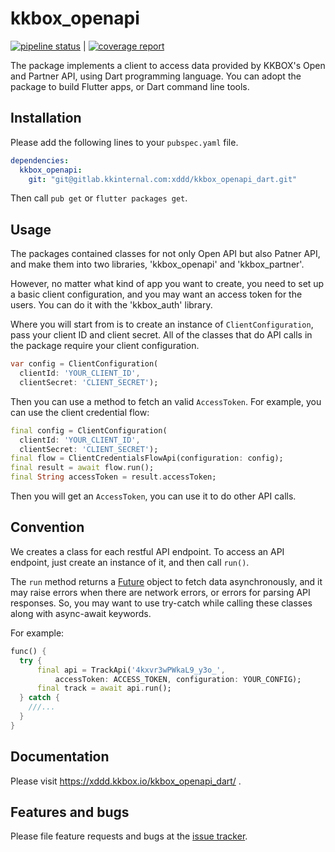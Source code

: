 # kkbox_openapi

[![pipeline status](https://gitlab.kkinternal.com/xddd/kkbox_openapi_dart/badges/master/pipeline.svg)](https://gitlab.kkinternal.com/xddd/kkbox_openapi_dart/commits/master) | [![coverage report](https://gitlab.kkinternal.com/xddd/kkbox_openapi_dart/badges/master/coverage.svg)](https://gitlab.kkinternal.com/xddd/kkbox_openapi_dart/commits/master)

The package implements a client to access data provided by KKBOX's Open and
Partner API, using Dart programming language. You can adopt the package to build
Flutter apps, or Dart command line tools.

## Installation

Please add the following lines to your `pubspec.yaml` file.

```yaml
dependencies:
  kkbox_openapi:
    git: "git@gitlab.kkinternal.com:xddd/kkbox_openapi_dart.git"
```

Then call `pub get` or `flutter packages get`.

## Usage

The packages contained classes for not only Open API but also Patner API, and
make them into two libraries, 'kkbox_openapi' and 'kkbox_partner'.

However, no matter what kind of app you want to create, you need to set up a
basic client configuration, and you may want an access token for the users. You
can do it with the 'kkbox_auth' library.

Where you will start from is to create an instance of `ClientConfiguration`,
pass your client ID and client secret. All of the classes that do API calls in
the package require your client configuration.

```dart
var config = ClientConfiguration(
  clientId: 'YOUR_CLIENT_ID',
  clientSecret: 'CLIENT_SECRET');
```

Then you can use a method to fetch an valid `AccessToken`. For example, you can
use the client credential flow:

```dart
final config = ClientConfiguration(
  clientId: 'YOUR_CLIENT_ID',
  clientSecret: 'CLIENT_SECRET');
final flow = ClientCredentialsFlowApi(configuration: config);
final result = await flow.run();
final String accessToken = result.accessToken;
```

Then you will get an `AccessToken`, you can use it to do other API calls.

## Convention

We creates a class for each restful API endpoint. To access an API endpoint,
just create an instance of it, and then call `run()`.

The `run` method returns a
[Future](https://www.dartlang.org/tutorials/language/futures) object to fetch
data asynchronously, and it may raise errors when there are network errors, or
errors for parsing API responses. So, you may want to use try-catch while
calling these classes along with async-await keywords.

For example:

```dart
func() {
  try {
      final api = TrackApi('4kxvr3wPWkaL9_y3o_',
          accessToken: ACCESS_TOKEN, configuration: YOUR_CONFIG);
      final track = await api.run();
  } catch {
    ///...
  }
}
```

## Documentation

Please visit https://xddd.kkbox.io/kkbox_openapi_dart/ .

## Features and bugs

Please file feature requests and bugs at the [issue tracker][tracker].

[tracker]: https://gitlab.kkinternal.com/xddd/kkbox_openapi_dart
